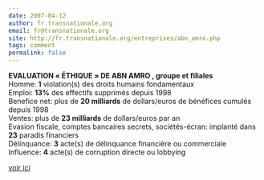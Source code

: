 ```yaml
---
date: 2007-04-12
author: fr.transnationale.org
email: fr@transnationale.org
site: http://fr.transnationale.org/entreprises/abn_amro.php
tags: comment
permalink: false
---
```


<p>
<b>EVALUATION « ÉTHIQUE » DE ABN AMRO , groupe et filiales </b>
<br/>
Homme: <b>1</b> violation(s) des droits humains fondamentaux
<br/>
Emploi: <b>13%</b> des effectifs supprimés depuis 1998
<br/>
Benefice net: plus de <b>20 milliards</b> de dollars/euros de bénéfices cumulés depuis 1998
<br/>
Ventes: plus de <b>23 milliards</b> de dollars/euros par an
<br/>
Evasion fiscale, comptes bancaires secrets, sociétés-écran: implanté dans <b>23</b> paradis financiers
<br/>
Délinquance: <b>3</b> acte(s) de délinquance financière ou commerciale
<br/>
Influence: <b>4</b> acte(s) de corruption directe ou lobbying
</p>

<p>
<a href="http://fr.transnationale.org/entreprises/abn_amro.php">voir ici</a>
</p>
